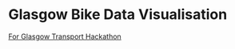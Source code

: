 # Glasgow Bike Data Visualisation

[For Glasgow Transport Hackathon](http://open.glasgow.gov.uk/hackathon/hackathon-no4/)
